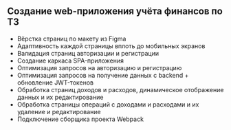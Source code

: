 ## Создание web-приложения учёта финансов по ТЗ
* Вёрстка страниц по макету из Figma
* Адаптивность каждой страницы вплоть до мобильных экранов
* Валидация страниц авторизации и регистрации
* Создание каркаса SPA-приложения
* Оптимизация запросов на авторизацию и регистрацию
* Оптимизация запросов на получение данных с backend + обновление JWT-токенов
* Обработка страниц доходов и расходов, динамическое отображение данных и их редактирование
* Обработка страницы операций с доходами и расходами и их удаление и редактирование
* Подключение сборщика проекта Webpack